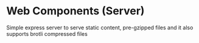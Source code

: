 # Web Components (Server)
Simple express server to serve static content, pre-gzipped files and it also supports brotli compressed files
